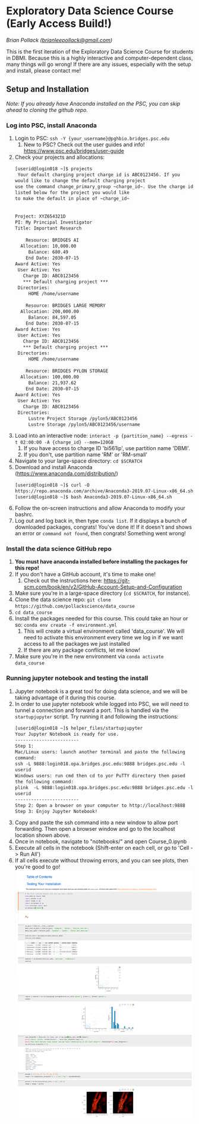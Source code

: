 # Exploratory Data Science Course (Early Access Build!)
*Brian Pollack (brianleepollack@gmail.com)*

This is the first iteration of the Exploratory Data Science Course for students in DBMI.  Because this is a highly interactive and computer-dependent class, many things will go wrong!  If there are any issues, especially with the setup and install, please contact me!

## Setup and Installation
*Note: If you already have Anaconda installed on the PSC, you can skip ahead to cloning the github repo.*

### Log into PSC, install Anaconda
1. Login to PSC: `ssh -Y {your_username}@pghbio.bridges.psc.edu`
    1. New to PSC?  Check out the user guides and info! https://www.psc.edu/bridges/user-guide
1. Check your projects and allocations:
    ```shell
    [userid@login018 ~]$ projects
     Your default charging project charge id is ABC0123456. If you would like to change the default charging project 
    use the command change_primary_group ~charge_id~. Use the charge id listed below for the project you would like 
    to make the default in place of ~charge_id~


    Project: XYZ654321D
    PI: My Principal Investigator
    Title: Important Research

        Resource: BRIDGES AI
      Allocation: 10,000.00
         Balance: 680.49
        End Date: 2030-07-15
    Award Active: Yes
     User Active: Yes
       Charge ID: ABC0123456
       *** Default charging project ***
     Directories:
         HOME /home/username

        Resource: BRIDGES LARGE MEMORY
      Allocation: 200,000.00
         Balance: 84,597.05
        End Date: 2030-07-15
    Award Active: Yes
     User Active: Yes
       Charge ID: ABC0123456
       *** Default charging project ***
     Directories:
         HOME /home/username

        Resource: BRIDGES PYLON STORAGE
      Allocation: 100,000.00
         Balance: 21,937.62
        End Date: 2030-07-15
    Award Active: Yes
     User Active: Yes
       Charge ID: ABC0123456
     Directories:
         Lustre Project Storage /pylon5/ABC0123456 
         Lustre Storage /pylon5/ABC0123456/username
    ```
1. Load into an interactive node: `interact -p {partition_name} --egress -t 02:00:00 -A {charge_id} --mem=120GB`
	1. If you have access to charge ID 'bi561ip', use partition name 'DBMI'.
	1. If you don't, use partition name 'RM' or 'RM-small'
1. Navigate to your large-space directory: `cd $SCRATCH`
1. Download and install Anaconda (https://www.anaconda.com/distribution/)
    ```shell
    [userid@login018 ~]$ curl -O https://repo.anaconda.com/archive/Anaconda3-2019.07-Linux-x86_64.sh
    [userid@login018 ~]$ bash Anaconda3-2019.07-Linux-x86_64.sh
    ```
1. Follow the on-screen instructions and allow Anaconda to modify your bashrc.
1. Log out and log back in, then type `conda list`.  If it displays a bunch of downloaded packages, congrats! You've done it!  If it doesn't and shows an error or `command not found`, then congrats! Something went wrong!

### Install the data science GitHub repo
1. **You must have anaconda installed before installing the packages for this repo!**
1. If you don't have a GitHub account, it's time to make one!
    1. Check out the instructions here: https://git-scm.com/book/en/v2/GitHub-Account-Setup-and-Configuration
1. Make sure you're in a large-space directory (`cd $SCRATCH`, for instance).
1. Clone the data science repo: `git clone https://github.com/pollackscience/data_course`
1. `cd data_course`
1. Install the packages needed for this course.  This could take an hour or so: `conda env create -f environment.yml`
    1. This will create a virtual environment called 'data_course'.  We will need to activate this environment every time we log in if we want access to all the packages we just installed
    1. If there are any package conflicts, let me know!
1. Make sure you're in the new environment via `conda activate data_course`

### Running jupyter notebook and testing the install
1. Jupyter notebook is a great tool for doing data science, and we will be taking advantage of it during this course.
1. In order to use jupyter notebook while logged into PSC, we will need to tunnel a connection and forward a port.  This is handled via the `startupjupyter` script.  Try running it and following the instructions:
    ```shell
    [userid@login018 ~]$ helper_files/startupjupyter
    Your Jupyter Notebook is ready for use.
    ------------------------
    Step 1:
    Mac/Linux users: launch another terminal and paste the following command:
    ssh -L 9888:login018.opa.bridges.psc.edu:9888 bridges.psc.edu -l userid
    Windows users: run cmd then cd to yor PuTTY directory then pased the following command:
    plink  -L 9888:login018.opa.bridges.psc.edu:9888 bridges.psc.edu -l userid
    ------------------------
    Step 2: Open a browser on your computer to http://localhost:9888
    Step 3: Enjoy Jupyter Notebook!
    ```
1. Copy and paste the ssh command into a new window to allow port forwarding.  Then open a browser window and go to the localhost location shown above.
1. Once in notebook, navigate to "notebooks/" and open Course_0.ipynb
1. Execute all cells in the notebook (Shift-enter on each cell, or go to 'Cell -> Run All')
1. If all cells execute without throwing errors, and you can see plots, then you're good to go!
![Notebook Plots](images/course_0.png)


    


